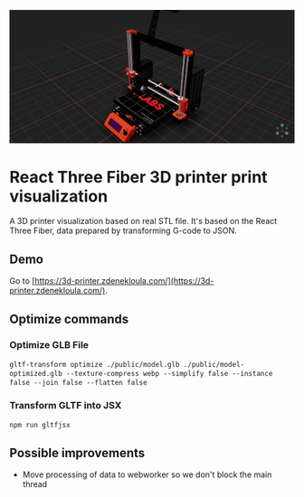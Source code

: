 ![Screenshot of a 3D printer printing a STL model](/media/hero.jpg)

# React Three Fiber 3D printer print visualization
A 3D printer visualization based on real STL file. It's based on the React Three Fiber, data prepared by transforming G-code to JSON.

## Demo
Go to [https://3d-printer.zdenekloula.com/](https://3d-printer.zdenekloula.com/).

## Optimize commands

### Optimize GLB File

```
gltf-transform optimize ./public/model.glb ./public/model-optimized.glb --texture-compress webp --simplify false --instance false --join false --flatten false
```

### Transform GLTF into JSX

```
npm run gltfjsx
```

## Possible improvements

- Move processing of data to webworker so we don't block the main thread
